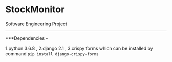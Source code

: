 # StockMonitor
Software Engineering Project
- - - - -

***Dependencies - 

1.python 3.6.8 ,
2.django 2.1 ,
3.crispy forms which can be installed by command  `pip install django-crispy-forms`
